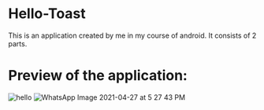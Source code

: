 # Hello-Toast

This is an application created by me in my course of android.
It consists of 2 parts.
# Preview of the application:


![hello](https://user-images.githubusercontent.com/66621092/116238346-db2fe880-a77e-11eb-8934-d7fc1a13aa73.png)
![WhatsApp Image 2021-04-27 at 5 27 43 PM](https://user-images.githubusercontent.com/66621092/116238500-074b6980-a77f-11eb-9a82-bd4a282c9f9f.jpeg)

